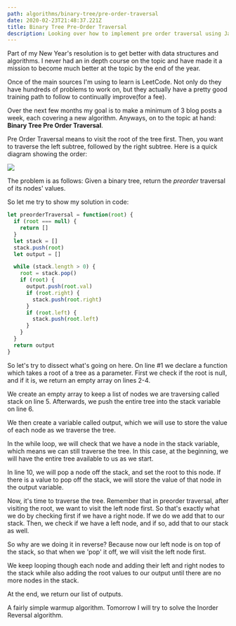 ```yaml
---
path: algorithms/binary-tree/pre-order-traversal
date: 2020-02-23T21:48:37.221Z
title: Binary Tree Pre-Order Traversal
description: Looking over how to implement pre order traversal using JavaScript
---
```

Part of my New Year's resolution is to get better with data structures and algorithms. I never had an in depth course on the topic and have made it a mission to become much better at the topic by the end of the year.

Once of the main sources I'm using to learn is LeetCode. Not only do they have hundreds of problems to work on, but they actually have a pretty good training path to follow to continually improve(for a fee).

Over the next few months my goal is to make a minimum of 3 blog posts a week, each covering a new algorithm. Anyways, on to the topic at hand: **Binary Tree Pre Order Traversal**.

Pre Order Traversal means to visit the root of the tree first. Then, you want to traverse the left subtree, followed by the right subtree. Here is a quick diagram showing the order:

![](/assets/preorder-traversal.png)

The problem is as follows: Given a binary tree, return the *preorder* traversal of its nodes' values.

So let me try to show my solution in code:

```javascript
let preorderTraversal = function(root) {
  if (root === null) {
    return []
  }
  let stack = []
  stack.push(root)
  let output = []

  while (stack.length > 0) {
    root = stack.pop()
    if (root) {
      output.push(root.val)
      if (root.right) {
        stack.push(root.right)
      }
      if (root.left) {
        stack.push(root.left)
      }
    }
  }
  return output
}
```

So let's try to dissect what's going on here.  On line #1 we declare a function which takes a root of a tree as a parameter.  First we check if the root is null, and if it is, we return an empty array on lines 2-4.

We create an empty array to keep a list of nodes we are traversing called stack on line 5.  Afterwards, we push the entire tree into the stack variable on line 6.

We then create a variable called output, which we will use to store the value of each node as we traverse the tree.

In the while loop, we will check that we have a node in the stack variable, which means we can still traverse the tree.  In this case, at the beginning, we will have the entire tree available to us as we start.

In line 10, we will pop a node off the stack, and set the root to this node.  If there is a value to pop off the stack, we will store the value of that node in the output variable.

Now, it's time to traverse the tree.  Remember that in preorder traversal, after visiting the root, we want to visit the left node first.  So that's exactly what we do by checking first if we have a right node.  If we do we add that to our stack.  Then, we check if we have a left node, and if so, add that to our stack as well.

So why are we doing it in reverse?  Because now our left node is on top of the stack, so that when we 'pop' it off, we will visit the left node first.  

We keep looping though each node and adding their left and right nodes to the stack while also adding the root values to our output until there are no more nodes in the stack.

At the end, we return our list of outputs.

A fairly simple warmup algorithm.  Tomorrow I will try to solve the Inorder Reversal algorithm.
